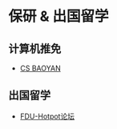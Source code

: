 # 保研 & 出国留学

## 计算机推免

* [CS BAOYAN](https://cs-baoyan.github.io/CS-BAOYAN-2024/)

## 出国留学

* [FDU-Hotpot论坛](https://fdu-hotpot.top/)

